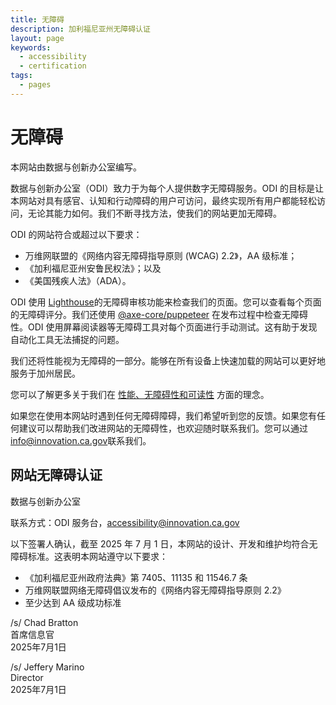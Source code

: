 ```yaml
---
title: 无障碍
description: 加利福尼亚州无障碍认证
layout: page
keywords:
  - accessibility
  - certification
tags:
  - pages
---
```

# 无障碍

本网站由数据与创新办公室编写。

数据与创新办公室（ODI）致力于为每个人提供数字无障碍服务。ODI 的目标是让本网站对具有感官、认知和行动障碍的用户可访问，最终实现所有用户都能轻松访问，无论其能力如何。我们不断寻找方法，使我们的网站更加无障碍。 

ODI 的网站符合或超过以下要求：

* 万维网联盟的《网络内容无障碍指导原则 (WCAG) 2.2》，AA 级标准；
* 《加利福尼亚州安鲁民权法》；以及
* 《美国残疾人法》（ADA）。

ODI 使用 [Lighthouse](https://developer.chrome.com/en/docs/lighthouse/performance/performance-scoring/)的无障碍审核功能来检查我们的页面。您可以查看每个页面的无障碍评分。我们还使用 [@axe-core/puppeteer](https://www.npmjs.com/package/@axe-core/puppeteer) 在发布过程中检查无障碍性。ODI 使用屏幕阅读器等无障碍工具对每个页面进行手动测试。这有助于发现自动化工具无法捕捉的问题。

我们还将性能视为无障碍的一部分。能够在所有设备上快速加载的网站可以更好地服务于加州居民。

您可以了解更多关于我们在 [性能、无障碍性和可读性](https://innovation.ca.gov/page-score-info/) 方面的理念。

如果您在使用本网站时遇到任何无障碍障碍，我们希望听到您的反馈。如果您有任何建议可以帮助我们改进网站的无障碍性，也欢迎随时联系我们。您可以通过 [info@innovation.ca.gov](mailto:info@innovation.ca.gov)联系我们。

## 网站无障碍认证

数据与创新办公室

联系方式：ODI 服务台，[accessibility@innovation.ca.gov](mailto:accessibility@innovation.ca.gov)

以下签署人确认，截至 2025 年 7 月 1 日，本网站的设计、开发和维护均符合无障碍标准。这表明本网站遵守以下要求：

* 《加利福尼亚州政府法典》第 7405、11135 和 11546.7 条
* 万维网联盟网络无障碍倡议发布的《网络内容无障碍指导原则 2.2》
* 至少达到 AA 级成功标准

/s/ Chad Bratton <br>
首席信息官 <br>
2025年7月1日

/s/ Jeffery Marino <br>
Director <br>
2025年7月1日
